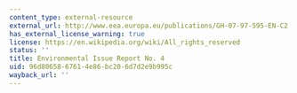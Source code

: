 ```yaml
---
content_type: external-resource
external_url: http://www.eea.europa.eu/publications/GH-07-97-595-EN-C2
has_external_license_warning: true
license: https://en.wikipedia.org/wiki/All_rights_reserved
status: ''
title: Environmental Issue Report No. 4
uid: 96d80658-6761-4e86-bc20-6d7d2e9b995c
wayback_url: ''
---
```

